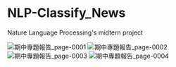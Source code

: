 # NLP-Classify_News
Nature Language Processing's midtern project

![期中專題報告_page-0001](https://github.com/andrew76214/NLP-Classify_News/assets/61071600/63124478-984f-411c-a4b4-1da035927aa6)
![期中專題報告_page-0002](https://github.com/andrew76214/NLP-Classify_News/assets/61071600/15b2ebe6-915d-4e4b-9c4a-b3115989effd)
![期中專題報告_page-0003](https://github.com/andrew76214/NLP-Classify_News/assets/61071600/5767e613-66f0-4a7c-908b-8618d6911a74)
![期中專題報告_page-0004](https://github.com/andrew76214/NLP-Classify_News/assets/61071600/8c796869-bceb-4a64-a549-35804ddf42ee)
